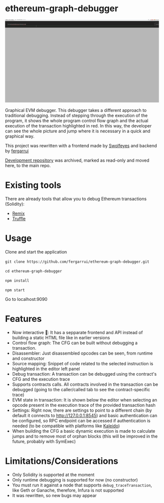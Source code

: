 # ethereum-graph-debugger

![EGD Demo GIF](./egd_demo_gif.gif)

Graphical EVM debugger. This debugger takes a different approach to traditional debugging. Instead of stepping through the execution of the program, it shows the whole program control flow graph and the actual execution of the transaction highlighted in red. In this way, the developer can see the whole picture and jump where it is necessary in a quick and graphical way.

This project was rewritten with a frontend made by [Swolfeyes](https://github.com/Swolfeyes) and backend by [fergarrui](https://github.com/fergarrui)

[Development repository](https://github.com/fergarrui/ethereum-graph-debugger-ts) was archived, marked as read-only and moved here, to the main repo.

# Existing tools
There are already tools that allow you to debug Ethereum transactions (Solidity):

* [Remix](https://remix.ethereum.org)
* [Truffle](http://truffleframework.com)

# Usage

Clone and start the application

`git clone https://github.com/fergarrui/ethereum-graph-debugger.git`

`cd ethereum-graph-debugger`

`npm install`

`npm start`

Go to localhost:9090

# Features

  * Now interactive :star2:: It has a sepparate frontend and API instead of building a static HTML file like in earlier versions
  * Control flow graph: The CFG can be built without debugging a transaction.
  * Disassembler: Just disassembled opcodes can be seen, from runtime and constructor
  * Source mapping: Snippet of code related to the selected instruction is highlighted in the editor left panel
  * Debug transaction: A transaction can be debugged using the contract's CFG and the execution trace
  * Supports contracts calls. All contracts involved in the transaction can be debugged (going to the caller/called tab to see the contract-specific trace)
  * EVM state in transaction: It is shown below the editor when selecting an opcode present in the execution trace of the provided transaction hash
  * Settings: Right now, there are settings to point to a different chain (by default it connects to http://127.0.0.1:8545) and basic authentication can be configured, so RPC endpoint can be accessed if authentication is needed (to be compatible with platforms like [Kaleido](http://kaleido.io))
  * When building the CFG a basic dynamic execution is made to calculate jumps and to remove most of orphan blocks (this will be improved in the future, probably with SymExec)

# Limitations/Considerations

  * Only Solidity is supported at the moment
  * Only runtime debugging is supported for now (no constructor)
  * You must run it against a node that supports `debug_traceTransaction`, like Geth or Ganache, therefore, Infura is not supported
  * It was rewritten, so new bugs may appear
